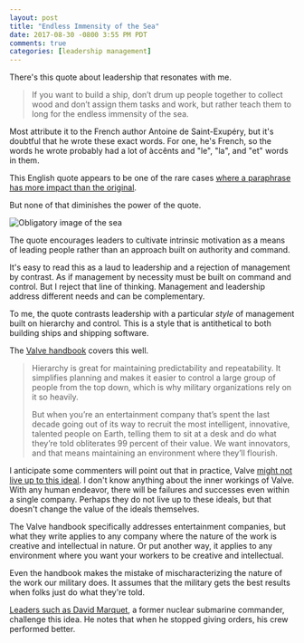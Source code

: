 ```yaml
---
layout: post
title: "Endless Immensity of the Sea"
date: 2017-08-30 -0800 3:55 PM PDT
comments: true
categories: [leadership management]
---
```


There's this quote about leadership that resonates with me.

> If you want to build a ship, don’t drum up people together to collect wood and don’t assign them tasks and work, but rather teach them to long for the endless immensity of the sea.

Most attribute it to the French author Antoine de Saint-Exupéry, but it's doubtful that he wrote these exact words. For one, he's French, so the words he wrote probably had a lot of àccênts and "le", "la", and "et" words in them.

This English quote appears to be one of the rare cases [where a paraphrase has more impact than the original](https://quoteinvestigator.com/2015/08/25/sea/).

But none of that diminishes the power of the quote.

![Obligatory image of the sea](https://user-images.githubusercontent.com/19977/29899178-c2771a0a-8d9e-11e7-9168-52682a4b3e93.png)

The quote encourages leaders to cultivate intrinsic motivation as a means of leading people rather than an approach built on authority and command.

It's easy to read this as a laud to leadership and a rejection of  management by contrast. As if management by necessity must be built on command and control. But I reject that line of thinking. Management and leadership address different needs and can be complementary.

To me, the quote contrasts leadership with a particular _style_ of management built on hierarchy and control. This is a style that is antithetical to both building ships and shipping software.

The [Valve handbook](http://www.valvesoftware.com/company/Valve_Handbook_LowRes.pdf) covers this well.

> Hierarchy is great for maintaining predictability and repeatability. It simplifies planning and makes it easier to
control a large group of people from the top down, which is why military organizations rely on it so heavily.
>
> But when you’re an entertainment company that’s spent the last decade going out of its way to recruit the most
intelligent, innovative, talented people on Earth, telling them to sit at a desk and do what they’re told obliterates
99 percent of their value. We want innovators, and that means maintaining an environment where they’ll flourish.

I anticipate some commenters will point out that in practice, Valve [might not live up to this ideal](http://www.develop-online.net/news/valve-s-perfect-hiring-hierarchy-has-hidden-management-clique-like-high-school/0115316). I don't know anything about the inner workings of Valve. With any human endeavor, there will be failures and successes even within a single company. Perhaps they do not live up to these ideals, but that doesn't change the value of the ideals themselves.

The Valve handbook specifically addresses entertainment companies, but what they write applies to any company where the nature of the work is creative and intellectual in nature. Or put another way, it applies to any environment where you want your workers to be creative and intellectual.

Even the handbook makes the mistake of mischaracterizing the nature of the work our military does. It assumes that the military gets the best results when folks just do what they're told.

[Leaders such as David Marquet](https://www.youtube.com/watch?v=DLRH5J_93LQ), a former nuclear submarine commander, challenge this idea. He notes that when he stopped giving orders, his crew performed better.
